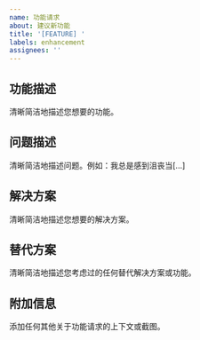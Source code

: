 ```yaml
---
name: 功能请求
about: 建议新功能
title: '[FEATURE] '
labels: enhancement
assignees: ''
---
```


## 功能描述
清晰简洁地描述您想要的功能。

## 问题描述
清晰简洁地描述问题。例如：我总是感到沮丧当[...]

## 解决方案
清晰简洁地描述您想要的解决方案。

## 替代方案
清晰简洁地描述您考虑过的任何替代解决方案或功能。

## 附加信息
添加任何其他关于功能请求的上下文或截图。
